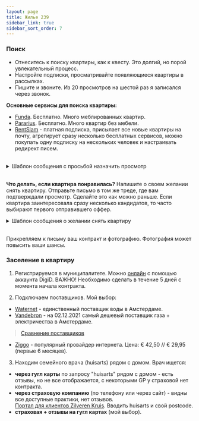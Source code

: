 ```yaml
---
layout: page
title: Жилье 239
sidebar_link: true
sidebar_sort_order: 7
---
```


### Поиск
* Отнеситесь к поиску квартиры, как к квесту. Это долгий, но порой увлекательный процесс.
* Настройте подписки, просматривайте появляющиеся квартиры в рассылках.
* Пишите и звоните. Из 20 просмотров на шестой раз я записался через звонок.

**Основные сервисы для поиска квартиры:**
* [Funda](https://www.funda.nl/en/huur/). Бесплатно. Много меблированных квартир.
* [Pararius](https://www.pararius.com/english). Бесплатно.  Много квартир без мебели.
* [RentSlam](https://rentslam.com/en/) - платная подписка, присылает все новые квартиры на почту, агрегирует сразу несколько бесплатных сервисов, можно покупать одну подписку на нескольких человек и настраивать редирект писем.

<br>
<details>
  <summary>Шаблон сообщения с просьбой назначить просмотр</summary>

<p class="message">
    Good morning. I am interested in the appartments *apartment address*. Shortly about myself: I am *age* years old, I’m employed as a *your role* at the company named JetBrains N. V. I have got my residence permit as a highly-skilled migrant and am employed with indefinite contracts. My gross annual salary amount is *your salary*. Please contact me for more information and arrange a viewing of this property.
    <br><br>
    With best regards, *your name*.
</p>
</details>
<br>

**Что делать, если квартира понравилась?**
Напишите о своем желании снять квартиру. Отправьте письмо в том же треде, где вам подтверждали просмотр. Сделайте это как можно раньше. Если квартира заинтересовала сразу несколько кандидатов, то часто выбирают первого отправившего оффер.

<details>
  <summary>Шаблон сообщения о желании снять квартиру</summary>

<p class="message">
   Good afternoon. Thank you for the apartment's demonstration. I would like to apply for this apartment. There are some details for the landlord:`

    My name is **your name**, I am *years* years old, and I'm going to live in your apartment *(on my own // with my partner // ...)* and with *(no pets // two dogs // ...)*. I don't smoke and drink alcohol only for big celebrations - your apartment will always be fine and clean.<br><br>
    I’m employed as a *your role* at the company named JetBrains N. V. I have got my residence permit as a highly-skilled migrant and am employed with **(indefinite contracts / 2 years contact)**. My gross annual salary amount is *your salary* so you should not worry about payments on time. Hopefully I'll have the opportunity to live in this beautiful place. Thank you and have a nice day.<br>
    <br>
    For any question you can contact me by mail: **email** or by phone: **phone** .<br>
    P.S. I attached my contact and photo of me for your reference.<br>
    With best regards, *your name*.
</p>
</details>
<br>

Прикрепляем к письму ваш контракт и фотографию. Фотография может повысить ваши шансы.

### Заселение в квартиру
1. Регистрируемся в муниципалитете. Можно [онлайн](https://www.amsterdam.nl/en/civil-affairs/moving-amsterdam/) с помощью аккаунта DigiD.
   ВАЖНО! Необходимо сделать в течение 5 дней с момента начала контракта.

2. Подключаем поставщиков. Мой выбор:
* [Waternet](https://www.waternet.nl/) - единственный поставщик воды в Амстердаме.
* [Vandebron](https://vandebron.nl/) - на 02.12.2021 самый дешевый поставщик газа + электричества в Амстердаме.
> [Сравнение поставщиков](https://github.com/rugpanov/amsterdam/blob/main/ENERGY_SUPPLIERS.md)
* [Ziggo](https://www.ziggo.nl/internet/start) - популярный провайдер интернета. Цена: € 42,50 // € 29,95 (первые 6 месяцев).

3. Находим семейного врача (huisarts) рядом с домом. Врач ищется:
* **через гугл карты** по запросу "huisarts" рядом с домом - есть отзывы, но не все отображается, с некоторыми GP у страховой нет контракта.
* **через страховую компанию** (по телефону или через сайт) - видны все доступные практики, нет отзывов.   
  [Портал для клиентов Zilveren Kruis](https://zorgzoeker.zilverenkruis.nl/). Вводить huisarts и свой postcode.
* **страховая + отзывы на гугл картах** (мой выбор).